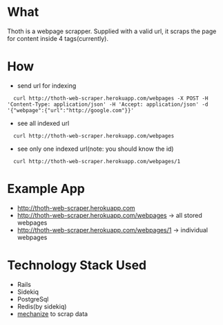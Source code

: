 # What

Thoth is a webpage scrapper. Supplied with a valid url, it scraps the page for content inside 4 tags(currently).

# How
* send url for indexing
```
  curl http://thoth-web-scraper.herokuapp.com/webpages -X POST -H 'Content-Type: application/json' -H 'Accept: application/json' -d '{"webpage":{"url":"http://google.com"}}'
```
* see all indexed url
```
  curl http://thoth-web-scraper.herokuapp.com/webpages
```
* see only one indexed url(note: you should know the id)
```
  curl http://thoth-web-scraper.herokuapp.com/webpages/1
```

# Example App
* http://thoth-web-scraper.herokuapp.com
* http://thoth-web-scraper.herokuapp.com/webpages -> all stored webpages
* http://thoth-web-scraper.herokuapp.com/webpages/1 -> individual webpages

# Technology Stack Used
* Rails
* Sidekiq
* PostgreSql
* Redis(by sidekiq)
* [mechanize](https://github.com/sparklemotion/mechanize) to scrap data